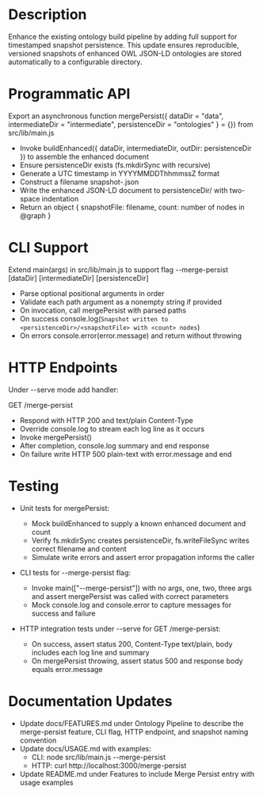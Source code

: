 # Description

Enhance the existing ontology build pipeline by adding full support for timestamped snapshot persistence. This update ensures reproducible, versioned snapshots of enhanced OWL JSON-LD ontologies are stored automatically to a configurable directory.

# Programmatic API

Export an asynchronous function mergePersist({ dataDir = "data", intermediateDir = "intermediate", persistenceDir = "ontologies" } = {}) from src/lib/main.js

- Invoke buildEnhanced({ dataDir, intermediateDir, outDir: persistenceDir }) to assemble the enhanced document
- Ensure persistenceDir exists (fs.mkdirSync with recursive)
- Generate a UTC timestamp in YYYYMMDDThhmmssZ format
- Construct a filename snapshot-<timestamp>.json
- Write the enhanced JSON-LD document to persistenceDir/<filename> with two-space indentation
- Return an object { snapshotFile: filename, count: number of nodes in @graph }

# CLI Support

Extend main(args) in src/lib/main.js to support flag --merge-persist [dataDir] [intermediateDir] [persistenceDir]

- Parse optional positional arguments in order
- Validate each path argument as a nonempty string if provided
- On invocation, call mergePersist with parsed paths
- On success console.log(`Snapshot written to <persistenceDir>/<snapshotFile> with <count> nodes`)
- On errors console.error(error.message) and return without throwing

# HTTP Endpoints

Under --serve mode add handler:

GET /merge-persist

- Respond with HTTP 200 and text/plain Content-Type
- Override console.log to stream each log line as it occurs
- Invoke mergePersist()
- After completion, console.log summary and end response
- On failure write HTTP 500 plain-text with error.message and end

# Testing

- Unit tests for mergePersist:
  - Mock buildEnhanced to supply a known enhanced document and count
  - Verify fs.mkdirSync creates persistenceDir, fs.writeFileSync writes correct filename and content
  - Simulate write errors and assert error propagation informs the caller

- CLI tests for --merge-persist flag:
  - Invoke main(["--merge-persist"]) with no args, one, two, three args and assert mergePersist was called with correct parameters
  - Mock console.log and console.error to capture messages for success and failure

- HTTP integration tests under --serve for GET /merge-persist:
  - On success, assert status 200, Content-Type text/plain, body includes each log line and summary
  - On mergePersist throwing, assert status 500 and response body equals error.message

# Documentation Updates

- Update docs/FEATURES.md under Ontology Pipeline to describe the merge-persist feature, CLI flag, HTTP endpoint, and snapshot naming convention
- Update docs/USAGE.md with examples:
  - CLI: node src/lib/main.js --merge-persist
  - HTTP: curl http://localhost:3000/merge-persist
- Update README.md under Features to include Merge Persist entry with usage examples